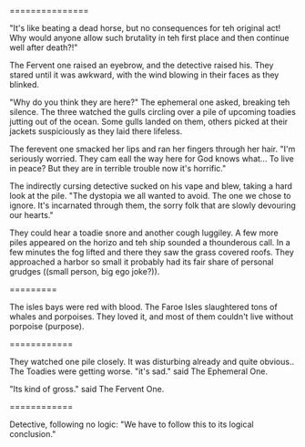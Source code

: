 


===============


"It's like beating a dead horse, but no consequences for teh original act! Why would anyone allow such brutality in teh first place and then continue well after death?!"

The Fervent one raised an eyebrow, and the detective raised his. They stared until it was awkward, with the wind blowing in their faces as they blinked.

"Why do you think they are here?" The ephemeral one asked, breaking teh silence. The three watched the gulls circling over a pile of upcoming toadies jutting out of the ocean. Some gulls landed on them, others picked at their jackets suspiciously as they laid there lifeless.

The ferevent one smacked her lips and ran her fingers through her hair. "I'm seriously worried. They cam eall the way here for God knows what... To live in peace? But they are in terrible trouble now it's horrific."

The indirectly cursing detective sucked on his vape and blew, taking a hard look at the pile. "The dystopia we all wanted to avoid. The one we chose to ignore. It's incarnated through them, the sorry folk that are slowly devouring our hearts."

They could hear a toadie snore and another cough luggiley. A few more piles appeared on the horizo and teh ship sounded a thounderous call. In a few minutes the fog lifted and there they saw the grass covered roofs. They approached a harbor so small it probably had its fair share of personal grudges ((small person, big ego joke?)).



=========

The isles bays were red with blood. The Faroe Isles slaughtered tons of whales and porpoises. They loved it, and most of them couldn't live without porpoise (purpose).


============

They watched one pile closely. It was disturbing already and quite obvious.. The Toadies were getting worse. "it's sad." said The Ephemeral One.

"Its kind of gross." said The Fervent One.

============

Detective, following no logic: "We have to follow this to its logical conclusion."